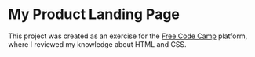 # My Product Landing Page

This project was created as an exercise for the [Free Code Camp](https://learn.freecodecamp.org/) platform, where I reviewed my knowledge about HTML and CSS.